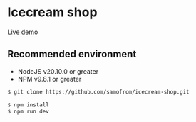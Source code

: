 # Icecream shop

[Live demo](https://samofrom.github.io/icecream-shop/)

## Recommended environment
- NodeJS v20.10.0 or greater
- NPM v9.8.1 or greater

```bash
$ git clone https://github.com/samofrom/icecream-shop.git

$ npm install
$ npm run dev
```

